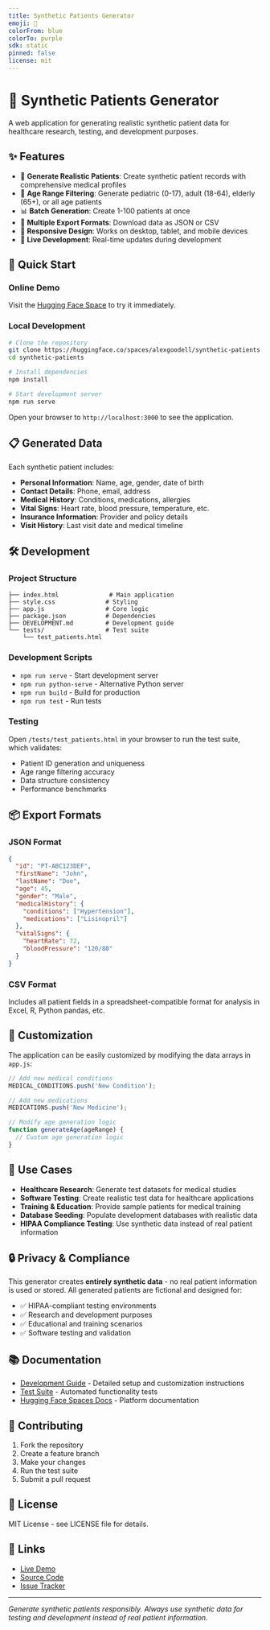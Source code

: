 ```yaml
---
title: Synthetic Patients Generator
emoji: 🏥
colorFrom: blue
colorTo: purple
sdk: static
pinned: false
license: mit
---
```


# 🏥 Synthetic Patients Generator

A web application for generating realistic synthetic patient data for healthcare research, testing, and development purposes.

## ✨ Features

- 👥 **Generate Realistic Patients**: Create synthetic patient records with comprehensive medical profiles
- 🎯 **Age Range Filtering**: Generate pediatric (0-17), adult (18-64), elderly (65+), or all age patients
- 📊 **Batch Generation**: Create 1-100 patients at once
- 💾 **Multiple Export Formats**: Download data as JSON or CSV
- 📱 **Responsive Design**: Works on desktop, tablet, and mobile devices
- 🔄 **Live Development**: Real-time updates during development

## 🚀 Quick Start

### Online Demo
Visit the [Hugging Face Space](https://huggingface.co/spaces/alexgoodell/synthetic-patients) to try it immediately.

### Local Development
```bash
# Clone the repository
git clone https://huggingface.co/spaces/alexgoodell/synthetic-patients
cd synthetic-patients

# Install dependencies
npm install

# Start development server
npm run serve
```

Open your browser to `http://localhost:3000` to see the application.

## 📋 Generated Data

Each synthetic patient includes:

- **Personal Information**: Name, age, gender, date of birth
- **Contact Details**: Phone, email, address
- **Medical History**: Conditions, medications, allergies
- **Vital Signs**: Heart rate, blood pressure, temperature, etc.
- **Insurance Information**: Provider and policy details
- **Visit History**: Last visit date and medical timeline

## 🛠️ Development

### Project Structure
```
├── index.html              # Main application
├── style.css              # Styling
├── app.js                 # Core logic
├── package.json           # Dependencies
├── DEVELOPMENT.md         # Development guide
└── tests/                 # Test suite
    └── test_patients.html
```

### Development Scripts
- `npm run serve` - Start development server
- `npm run python-serve` - Alternative Python server
- `npm run build` - Build for production
- `npm run test` - Run tests

### Testing
Open `/tests/test_patients.html` in your browser to run the test suite, which validates:
- Patient ID generation and uniqueness
- Age range filtering accuracy  
- Data structure consistency
- Performance benchmarks

## 📦 Export Formats

### JSON Format
```json
{
  "id": "PT-ABC123DEF",
  "firstName": "John",
  "lastName": "Doe", 
  "age": 45,
  "gender": "Male",
  "medicalHistory": {
    "conditions": ["Hypertension"],
    "medications": ["Lisinopril"]
  },
  "vitalSigns": {
    "heartRate": 72,
    "bloodPressure": "120/80"
  }
}
```

### CSV Format
Includes all patient fields in a spreadsheet-compatible format for analysis in Excel, R, Python pandas, etc.

## 🔧 Customization

The application can be easily customized by modifying the data arrays in `app.js`:

```javascript
// Add new medical conditions
MEDICAL_CONDITIONS.push('New Condition');

// Add new medications  
MEDICATIONS.push('New Medicine');

// Modify age generation logic
function generateAge(ageRange) {
  // Custom age generation logic
}
```

## 🎯 Use Cases

- **Healthcare Research**: Generate test datasets for medical studies
- **Software Testing**: Create realistic test data for healthcare applications
- **Training & Education**: Provide sample patients for medical training
- **Database Seeding**: Populate development databases with realistic data
- **HIPAA Compliance Testing**: Use synthetic data instead of real patient information

## 🔒 Privacy & Compliance

This generator creates **entirely synthetic data** - no real patient information is used or stored. All generated patients are fictional and designed for:

- ✅ HIPAA-compliant testing environments
- ✅ Research and development purposes  
- ✅ Educational and training scenarios
- ✅ Software testing and validation

## 📚 Documentation

- [Development Guide](DEVELOPMENT.md) - Detailed setup and customization instructions
- [Test Suite](tests/test_patients.html) - Automated functionality tests
- [Hugging Face Spaces Docs](https://huggingface.co/docs/hub/spaces) - Platform documentation

## 🤝 Contributing

1. Fork the repository
2. Create a feature branch
3. Make your changes
4. Run the test suite
5. Submit a pull request

## 📄 License

MIT License - see LICENSE file for details.

## 🔗 Links

- [Live Demo](https://huggingface.co/spaces/alexgoodell/synthetic-patients)
- [Source Code](https://huggingface.co/spaces/alexgoodell/synthetic-patients/tree/main)
- [Issue Tracker](https://huggingface.co/spaces/alexgoodell/synthetic-patients/discussions)

---

*Generate synthetic patients responsibly. Always use synthetic data for testing and development instead of real patient information.*
